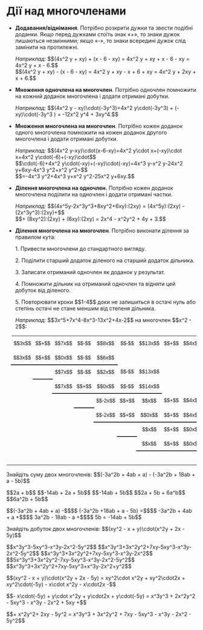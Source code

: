 # Дії над многочленами

<ul>
<li><p><b>Додавання/віднімання</b>. Потрібно розкрити дужки та звести подібні доданки. Якщо перед дужками стоїть знак «+», то знаки дужок лишаються незмінними; якщо  «-», то знаки всередині дужок слід замінити на протилежні.</p></li>
<div class="space"></div>
<p><i>Наприклад:</i> $$(4x^2 y + xy) + (x - 6 - xy) = 4x^2 y + xy + x - 6 - xy = 4x^2 y + x - 6.$$<br>$$(4x^2 y + xy) - (x - 6 - xy) = 4x^2 y + xy - x + 6 + xy = 4x^2 y + 2xy + x + 6.$$</p>
<div class="space"></div>
<li><p><b>Множення одночлена на многочлен</b>. Потрiбно одночлен помножити на кожний доданок многочлена i додати отриманi добутки.</p></li>
<div class="space"></div>
<p><i>Наприклад:</i> $$(4x^2 y - xy)\cdot(-3y^3)=4x^2 y\cdot(-3y^3) + (-xy)\cdot(-3y^3 ) = -12x^2 y^4 + 3xy^4.$$</p>
<div class="space"></div>
<li><p><b>Множення многочлена на многочлен</b>. Потрiбно кожен доданок одного многочлена помножити на кожен доданок другого многочлена i додати отриманi добутки.</p></li>
<div class="space"></div>
<p><i>Наприклад:</i> $$(4x^2 y-xy)\cdot(x-6-xy)=4x^2 y\cdot x+(-xy)\cdot x+4x^2 y\cdot(-6)+(-xy)\cdot$$<br>$$\cdot(-6)+4x^2 y\cdot(-xy)+(-xy)\cdot(-xy)=4x^3 y-x^2 y-24x^2 y+6xy-4x^3 y^2+x^2 y^2=$$<br>$$=-4x^3 y^2+4x^3 y+x^2 y^2-25x^2 y+6xy.$$</p>
<div class="space"></div>
<li><p><b>Ділення многочлена на одночлен.</b> Потрібно кожен доданок многочлена поділити на одночлен і додати отримані частки.</p></li>
<div class="space"></div>
<p><i>Наприклад:</i> $$(4x^5y-2x^3y^3+8xy^2+6xy):(2xy) = (4x^5y):(2xy) - (2x^3y^3):(2xy)+$$<br>$$+ (8xy^2):(2xy) + (6xy):(2xy) = 2x^4 - x^2y^2 + 4y + 3.$$</p>
<div class="space"></div>
<li><p><b>Ділення многочлена на многочлен</b>. Потрібно виконати ділення за правилом кута:</p>
    <p>1. Привести многочлени до стандартного вигляду.</p>
    <p>2. Поділити старший додаток діленого на старший додаток дільника.</p>
    <p>3. Записати отриманий одночлен як доданок у результат.</p>
    <p>4. Помножити дільник на отриманий одночлен та відняти цей добуток від діленого.</p>
    <p>5. Повторювати кроки $$1-4$$ доки не залишиться в остачі нуль або степінь остачі не стане меншим від степеня дільника.</p>
    <div class="space"></div>
    <p><i>Наприклад:</i> $$3x^5+7x^4-8x^3-13x^2+4x-2$$ на многочлен $$x^2 - 2$$:</p></li>
</ul>
<div class="space">
</div>

<style type="text/css">
.td  {border-color:transparent !important;border-collapse:collapse;border-spacing:0;border-width: none !important;background-color: transparent !important;}
tr {border-color:transparent;border-width:0px !important; background-color: transparent !important;}
.td td{font-family:Arial, sans-serif;font-size:14px;font-weight:normal;padding:10px 5px;border-color:transparent !important;border-style:solid;border-width:0px !important;overflow:hidden;word-break:normal;}
.td .td-s6z2{text-align:center}
</style>
<table class="td" style="border: none;">
  <tr>
    <td class="minus" style="border-width:2px !important"></td>
    <td class="td-s6z2">$$3x$$</td>
    <td class="td-s6z2">$$+$$</td>
    <td class="td-s6z2">$$7x$$</td>
    <td class="td-s6z2">$$-$$</td>
    <td class="td-s6z2">$$8x$$</td>
    <td class="td-s6z2">$$-$$</td>
    <td class="td-s6z2">$$13x$$</td>
    <td class="td-s6z2">$$+$$</td>
    <td class="td-s6z2">$$4x$$</td>
    <td class="td-s6z2">$$-$$</td>
    <td style="border-width: 2px !important; border-right:2pt solid !important;" class="td-s6z2">$$2$$</td>
    <td style="border-width: 2px !important; border-bottom:2pt solid !important;" class="td-s6z2">$$x$$</td>
    <td style="border-width: 2px !important; border-bottom:2pt solid !important;" class="td-s6z2">$$-$$</td>
    <td style="border-width: 2px !important; border-bottom:2pt solid !important;" class="td-s6z2">$$2$$</td>
    <td style="border-width: 2px !important; border-bottom:2pt solid !important;" class="td-s6z2"></td>
    <td style="border-width: 2px !important; border-bottom:2pt solid !important;" class="td-s6z2"></td>
  </tr>
  <tr>
    <td class="td-s6z2"></td>
    <td style="border-width: 2px !important; border-bottom:2pt solid !important;" class="td-s6z2">$$3x$$</td>
    <td style="border-width: 2px !important; border-bottom:2pt solid !important;" class="td-s6z2">$$+$$</td>
    <td style="border-width: 2px !important; border-bottom:2pt solid !important;" class="td-s6z2">$$0x$$</td>
    <td style="border-width: 2px !important; border-bottom:2pt solid !important;" class="td-s6z2">$$-$$</td>
    <td style="border-width: 2px !important; border-bottom:2pt solid !important;" class="td-s6z2">$$6x$$</td>
    <td class="td-s6z2"></td>
    <td class="td-s6z2"></td>
    <td class="td-s6z2"></td>
    <td class="td-s6z2"></td>
    <td class="td-s6z2"></td>
    <td style="border-width: 2px !important; border-right: 2pt solid !important;" class="td-s6z2"></td>
    <td class="td-s6z2">$$3x$$</td>
    <td class="td-s6z2">$$+$$</td>
    <td class="td-s6z2">$$7x$$</td>
    <td class="td-s6z2">$$-$$</td>
    <td class="td-s6z2">$$2x$$</td>
  </tr>
  <tr>
    <td class="td-s6z2"></td>
    <td class="td-s6z2"></td>
    <td style="border-width: 2px !important; border-bottom:2pt solid !important;" class="td-s6z2"></td>
    <td class="td-s6z2">$$7x$$</td>
    <td class="td-s6z2">$$-$$</td>
    <td class="td-s6z2">$$2x$$</td>
    <td class="td-s6z2">$$-$$</td>
    <td class="td-s6z2">$$13x$$</td>
    <td class="td-s6z2"></td>
    <td class="td-s6z2"></td>
    <td class="td-s6z2"></td>
    <td class="td-s6z2"></td>
    <td class="td-s6z2"></td>
    <td class="td-s6z2"></td>
    <td class="td-s6z2"></td>
    <td class="td-s6z2"></td>
    <td class="td-s6z2"></td>
  </tr>
  <tr>
    <td class="td-s6z2"></td>
    <td class="td-s6z2"></td>
    <td class="td-s6z2"></td>
    <td style="border-width: 2px !important; border-bottom:2pt solid !important;" class="td-s6z2">$$7x$$</td>
    <td style="border-width: 2px !important; border-bottom:2pt solid !important;" class="td-s6z2">$$+$$</td>
    <td style="border-width: 2px !important; border-bottom:2pt solid !important;" class="td-s6z2">$$0x$$</td>
    <td style="border-width: 2px !important; border-bottom:2pt solid !important;" class="td-s6z2">$$-$$</td>
    <td style="border-width: 2px !important; border-bottom:2pt solid !important;" class="td-s6z2">$$14x$$</td>
    <td class="td-s6z2"></td>
    <td class="td-s6z2"></td>
    <td class="td-s6z2"></td>
    <td class="td-s6z2"></td>
    <td class="td-s6z2"></td>
    <td class="td-s6z2"></td>
    <td class="td-s6z2"></td>
    <td class="td-s6z2"></td>
    <td class="td-s6z2"></td>
  </tr>
  <tr>
    <td class="td-s6z2"></td>
    <td class="td-s6z2"></td>
    <td class="td-s6z2"></td>
    <td class="td-s6z2"></td>
    <td style="border-width: 2px !important; border-bottom:2pt solid !important;" class="td-s6z2"></td>
    <td class="td-s6z2">$$-2x$$</td>
    <td class="td-s6z2">$$+$$</td>
    <td class="td-s6z2">$$x$$</td>
    <td class="td-s6z2">$$+$$</td>
    <td class="td-s6z2">$$4x$$</td>
    <td class="td-s6z2"></td>
    <td class="td-s6z2"></td>
    <td class="td-s6z2"></td>
    <td class="td-s6z2"></td>
    <td class="td-s6z2"></td>
    <td class="td-s6z2"></td>
    <td class="td-s6z2"></td>
  </tr>
  <tr>
    <td class="td-s6z2"></td>
    <td class="td-s6z2"></td>
    <td class="td-s6z2"></td>
    <td class="td-s6z2"></td>
    <td class="td-s6z2"></td>
    <td style="border-width: 2px !important; border-bottom:2pt solid !important;" class="td-s6z2">$$-2x$$</td>
    <td style="border-width: 2px !important; border-bottom:2pt solid !important;" class="td-s6z2">$$+$$</td>
    <td style="border-width: 2px !important; border-bottom:2pt solid !important;" class="td-s6z2">$$0x$$</td>
    <td style="border-width: 2px !important; border-bottom:2pt solid !important;" class="td-s6z2">$$+$$</td>
    <td style="border-width: 2px !important; border-bottom:2pt solid !important;" class="td-s6z2">$$4x$$</td>
    <td class="td-s6z2"></td>
    <td class="td-s6z2"></td>
    <td class="td-s6z2"></td>
    <td class="td-s6z2"></td>
    <td class="td-s6z2"></td>
    <td class="td-s6z2"></td>
    <td class="td-s6z2"></td>
  </tr>
  <tr>
    <td class="td-s6z2"></td>
    <td class="td-s6z2"></td>
    <td class="td-s6z2"></td>
    <td class="td-s6z2"></td>
    <td class="td-s6z2"></td>
    <td class="td-s6z2"></td>
    <td style="border-width: 2px !important; border-bottom:2pt solid !important;" class="td-s6z2"></td>
    <td class="td-s6z2">$$x$$</td>
    <td class="td-s6z2">$$+$$</td>
    <td class="td-s6z2">$$0x$$</td>
    <td class="td-s6z2">$$-$$</td>
    <td class="td-s6z2">$$2$$</td>
    <td class="td-s6z2"></td>
    <td class="td-s6z2"></td>
    <td class="td-s6z2"></td>
    <td class="td-s6z2"></td>
    <td class="td-s6z2"></td>
  </tr>
  <tr>
    <td class="td-s6z2"></td>
    <td class="td-s6z2"></td>
    <td class="td-s6z2"></td>
    <td class="td-s6z2"></td>
    <td class="td-s6z2"></td>
    <td class="td-s6z2"></td>
    <td class="td-s6z2"></td>
    <td style="border-width: 2px !important; border-bottom:2pt solid !important;" class="td-s6z2">$$x$$</td>
    <td style="border-width: 2px !important; border-bottom:2pt solid !important;" class="td-s6z2">$$+$$</td>
    <td style="border-width: 2px !important; border-bottom:2pt solid !important;" class="td-s6z2">$$0x$$</td>
    <td style="border-width: 2px !important; border-bottom:2pt solid !important;" class="td-s6z2">$$-$$</td>
    <td style="border-width: 2px !important; border-bottom:2pt solid !important;" class="td-s6z2">$$2$$</td>
    <td class="td-s6z2"></td>
    <td class="td-s6z2"></td>
    <td class="td-s6z2"></td>
    <td class="td-s6z2"></td>
    <td class="td-s6z2"></td>
  </tr>
  <tr>
    <td class="td-s6z2"></td>
    <td class="td-s6z2"></td>
    <td class="td-s6z2"></td>
    <td class="td-s6z2"></td>
    <td class="td-s6z2"></td>
    <td class="td-s6z2"></td>
    <td class="td-s6z2"></td>
    <td class="td-s6z2"></td>
    <td class="td-s6z2"></td>
    <td class="td-s6z2"></td>
    <td class="td-s6z2"></td>
    <td class="td-s6z2">$$0$$</td>
    <td class="td-s6z2"></td>
    <td class="td-s6z2"></td>
    <td class="td-s6z2"></td>
    <td class="td-s6z2"></td>
    <td class="td-s6z2"></td>
  </tr>
</table>

<!--<div class="space"><p align="center"><img align="middle" class="image" src="../pics/m1_3_1.png"/></p></div>-->

<div class="space"></div>

<quiz correctLabel="correct" incorrectLabel="incorrect" checkLabel="check">
    <question text="">
        <p>Знайдіть суму двох многочленів: $$(-3a^2b + 4ab + a) - (-3a^2b + 18ab + a - 5b)$$</p>
        <answer>$$2a + b$$</answer>
        <answer>$$-14ab + 2a + 5b$$</answer>
        <answer correct>$$-14ab + 5b$$</answer>
        <answer>$$2a + 5b + 6a^b$$</answer>
        <answer>$$6a^2b + 5b$$</answer>
        <explanation>
        <p>$$(-3a^2b + 4ab + a) -$$$$ (-3a^2b +18ab + a - 5b) =$$$$ -3a^2b + 4ab + a +$$$$ 3a^2b - 18ab - a +$$$$ 5b = -14ab + 5b$$</p>
        </explanation>
    </question>
    <question text="">
        <p>Знайдіть добуток двох многочленів: $$(xy^2 - x + y)\cdot(x^2y + 2x - 5y)$$</p>
        <answer>$$x^3y^3-5xy^3-x^3y-2x^2-5y^2$$</answer>
        <answer correct>$$x^3y^3+3x^2y^2+7xy-5xy^3-x^3y-2x^2-5y^2$$</answer>
        <answer>$$x^3y^3+3x^2y^2+7xy-5xy^3-x^3y-2x^2$$</answer>
        <answer>$$5x^3y^3+3x^2y^2-7xy-5xy^3-x^3y-2x^2-5y^2$$</answer>
        <answer>$$x^3y^3+3x^2y^2+7xy-5xy^3+x^3y-2x^2+y^2$$</answer>
        <explanation>
        <p>$$(xy^2 - x + y)\cdot(x^2y + 2x - 5y) = xy^2\cdot x^2y + xy^2\cdot2x + xy^2\cdot(-5y) - x\cdot x^2y - x\cdot2x -$$</p><p>$$- x\cdot(-5y) + y\cdot x^2y + y\cdot2x + y\cdot(-5y) = x^3y^3 + 2x^2y^2 - 5xy^3 - x^3y - 2x^2 + 5xy +$$</p> <p>$$+ x^2y^2+ 2xy - 5y^2 = x^3y^3 + 3x^2y^2 + 7xy - 5xy^3 - x^3y - 2x^2 - 5y^2$$</p>
        </explanation>
    </question>
</quiz>